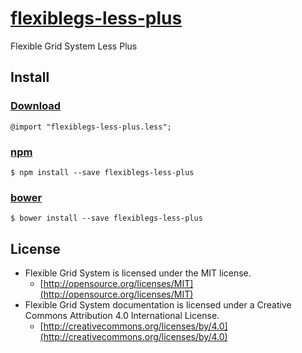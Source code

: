 # [flexiblegs-less-plus](http://flexible.gs)

Flexible Grid System Less Plus

## Install

### [Download](https://raw.githubusercontent.com/flexiblegs/flexiblegs-less-plus/master/flexiblegs-less-plus.less)
```less
@import "flexiblegs-less-plus.less";
```

### [npm](https://www.npmjs.com/package/flexiblegs-less-plus)
```
$ npm install --save flexiblegs-less-plus
```

### [bower](http://bower.io/search/?q=flexiblegs-less-plus)
```
$ bower install --save flexiblegs-less-plus
```

## License
- Flexible Grid System is licensed under the MIT license.
  - [http://opensource.org/licenses/MIT](http://opensource.org/licenses/MIT)
- Flexible Grid System documentation is licensed under a Creative Commons Attribution 4.0 International License.
  - [http://creativecommons.org/licenses/by/4.0](http://creativecommons.org/licenses/by/4.0)

